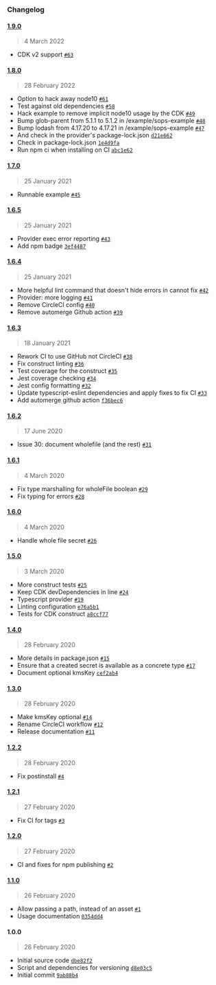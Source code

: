 ### Changelog

#### [1.9.0](https://github.com/isotoma/sops-secretsmanager-cdk/compare/1.8.0...1.9.0)

> 4 March 2022

- CDK v2 support [`#63`](https://github.com/isotoma/sops-secretsmanager-cdk/pull/63)

#### [1.8.0](https://github.com/isotoma/sops-secretsmanager-cdk/compare/1.7.0...1.8.0)

> 28 February 2022

- Option to hack away node10 [`#61`](https://github.com/isotoma/sops-secretsmanager-cdk/pull/61)
- Test against old dependencies [`#58`](https://github.com/isotoma/sops-secretsmanager-cdk/pull/58)
- Hack example to remove implicit node10 usage by the CDK [`#49`](https://github.com/isotoma/sops-secretsmanager-cdk/pull/49)
- Bump glob-parent from 5.1.1 to 5.1.2 in /example/sops-example [`#48`](https://github.com/isotoma/sops-secretsmanager-cdk/pull/48)
- Bump lodash from 4.17.20 to 4.17.21 in /example/sops-example [`#47`](https://github.com/isotoma/sops-secretsmanager-cdk/pull/47)
- And check in the provider's package-lock.json [`d21e662`](https://github.com/isotoma/sops-secretsmanager-cdk/commit/d21e6623e8649a700e76db6a4354346a639f5082)
- Check in package-lock.json [`1e4d9fa`](https://github.com/isotoma/sops-secretsmanager-cdk/commit/1e4d9fa03e449a6ceabbec95b2f2c774f6691b58)
- Run npm ci when installing on CI [`abc1e62`](https://github.com/isotoma/sops-secretsmanager-cdk/commit/abc1e62323166b3f78a7c813800545af0345f0c9)

#### [1.7.0](https://github.com/isotoma/sops-secretsmanager-cdk/compare/1.6.5...1.7.0)

> 25 January 2021

- Runnable example [`#45`](https://github.com/isotoma/sops-secretsmanager-cdk/pull/45)

#### [1.6.5](https://github.com/isotoma/sops-secretsmanager-cdk/compare/1.6.4...1.6.5)

> 25 January 2021

- Provider exec error reporting [`#43`](https://github.com/isotoma/sops-secretsmanager-cdk/pull/43)
- Add npm badge [`3ef4487`](https://github.com/isotoma/sops-secretsmanager-cdk/commit/3ef44875813fa8ae614fa61a07982fed4ecb4b25)

#### [1.6.4](https://github.com/isotoma/sops-secretsmanager-cdk/compare/1.6.3...1.6.4)

> 25 January 2021

- More helpful lint command that doesn't hide errors in cannot fix [`#42`](https://github.com/isotoma/sops-secretsmanager-cdk/pull/42)
- Provider: more logging [`#41`](https://github.com/isotoma/sops-secretsmanager-cdk/pull/41)
- Remove CircleCI config [`#40`](https://github.com/isotoma/sops-secretsmanager-cdk/pull/40)
- Remove automerge Github action [`#39`](https://github.com/isotoma/sops-secretsmanager-cdk/pull/39)

#### [1.6.3](https://github.com/isotoma/sops-secretsmanager-cdk/compare/1.6.2...1.6.3)

> 18 January 2021

- Rework CI to use GitHub not CircleCI [`#38`](https://github.com/isotoma/sops-secretsmanager-cdk/pull/38)
- Fix construct linting [`#36`](https://github.com/isotoma/sops-secretsmanager-cdk/pull/36)
- Test coverage for the construct [`#35`](https://github.com/isotoma/sops-secretsmanager-cdk/pull/35)
- Jest coverage checking [`#34`](https://github.com/isotoma/sops-secretsmanager-cdk/pull/34)
- Jest config formatting [`#32`](https://github.com/isotoma/sops-secretsmanager-cdk/pull/32)
- Update typescript-eslint dependencies and apply fixes to fix CI [`#33`](https://github.com/isotoma/sops-secretsmanager-cdk/pull/33)
- Add automerge github action [`f36bec6`](https://github.com/isotoma/sops-secretsmanager-cdk/commit/f36bec693b71d5e4aa3ae18cc493704409344032)

#### [1.6.2](https://github.com/isotoma/sops-secretsmanager-cdk/compare/1.6.1...1.6.2)

> 17 June 2020

- Issue 30: document wholefile (and the rest) [`#31`](https://github.com/isotoma/sops-secretsmanager-cdk/pull/31)

#### [1.6.1](https://github.com/isotoma/sops-secretsmanager-cdk/compare/1.6.0...1.6.1)

> 4 March 2020

- Fix type marshalling for wholeFile boolean [`#29`](https://github.com/isotoma/sops-secretsmanager-cdk/pull/29)
- Fix typing for errors [`#28`](https://github.com/isotoma/sops-secretsmanager-cdk/pull/28)

#### [1.6.0](https://github.com/isotoma/sops-secretsmanager-cdk/compare/1.5.0...1.6.0)

> 4 March 2020

- Handle whole file secret [`#26`](https://github.com/isotoma/sops-secretsmanager-cdk/pull/26)

#### [1.5.0](https://github.com/isotoma/sops-secretsmanager-cdk/compare/1.4.0...1.5.0)

> 3 March 2020

- More construct tests [`#25`](https://github.com/isotoma/sops-secretsmanager-cdk/pull/25)
- Keep CDK devDependencies in line [`#24`](https://github.com/isotoma/sops-secretsmanager-cdk/pull/24)
- Typescript provider [`#19`](https://github.com/isotoma/sops-secretsmanager-cdk/pull/19)
- Linting configuration [`e76a5b1`](https://github.com/isotoma/sops-secretsmanager-cdk/commit/e76a5b110cb0d7a3d04733e7ca09ba9069ec2489)
- Tests for CDK construct [`a8ccf77`](https://github.com/isotoma/sops-secretsmanager-cdk/commit/a8ccf772f3aa905488850ed6eaff8126888fd95e)

#### [1.4.0](https://github.com/isotoma/sops-secretsmanager-cdk/compare/1.3.0...1.4.0)

> 28 February 2020

- More details in package.json [`#15`](https://github.com/isotoma/sops-secretsmanager-cdk/pull/15)
- Ensure that a created secret is available as a concrete type [`#17`](https://github.com/isotoma/sops-secretsmanager-cdk/pull/17)
- Document optional kmsKey [`cef2ab4`](https://github.com/isotoma/sops-secretsmanager-cdk/commit/cef2ab45863223523994c429a506a070f8fbb1cd)

#### [1.3.0](https://github.com/isotoma/sops-secretsmanager-cdk/compare/1.2.2...1.3.0)

> 28 February 2020

- Make kmsKey optional [`#14`](https://github.com/isotoma/sops-secretsmanager-cdk/pull/14)
- Rename CircleCI workflow [`#12`](https://github.com/isotoma/sops-secretsmanager-cdk/pull/12)
- Release documentation [`#11`](https://github.com/isotoma/sops-secretsmanager-cdk/pull/11)

#### [1.2.2](https://github.com/isotoma/sops-secretsmanager-cdk/compare/1.2.1...1.2.2)

> 28 February 2020

- Fix postinstall [`#4`](https://github.com/isotoma/sops-secretsmanager-cdk/pull/4)

#### [1.2.1](https://github.com/isotoma/sops-secretsmanager-cdk/compare/1.2.0...1.2.1)

> 27 February 2020

- Fix CI for tags [`#3`](https://github.com/isotoma/sops-secretsmanager-cdk/pull/3)

#### [1.2.0](https://github.com/isotoma/sops-secretsmanager-cdk/compare/1.1.0...1.2.0)

> 27 February 2020

- CI and fixes for npm publishing [`#2`](https://github.com/isotoma/sops-secretsmanager-cdk/pull/2)

#### [1.1.0](https://github.com/isotoma/sops-secretsmanager-cdk/compare/1.0.0...1.1.0)

> 26 February 2020

- Allow passing a path, instead of an asset [`#1`](https://github.com/isotoma/sops-secretsmanager-cdk/pull/1)
- Usage documentation [`0354dd4`](https://github.com/isotoma/sops-secretsmanager-cdk/commit/0354dd43e2e4d2acd81fe536b0ab518891d47265)

#### 1.0.0

> 26 February 2020

- Initial source code [`dbe82f2`](https://github.com/isotoma/sops-secretsmanager-cdk/commit/dbe82f223e7fd57893717bf468f6f9f76a25e496)
- Script and dependencies for versioning [`d8e03c5`](https://github.com/isotoma/sops-secretsmanager-cdk/commit/d8e03c53c3f650b21af5f2397f973f1db9e78ba7)
- Initial commit [`9ab88b4`](https://github.com/isotoma/sops-secretsmanager-cdk/commit/9ab88b480531d1fff20d9fce855ceec74e04275b)
